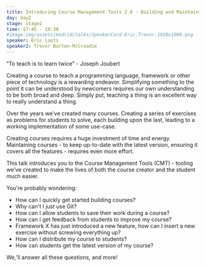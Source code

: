 ```yaml
---
title: Introducing Course Management Tools 2.0 - Building and Maintaining Courses Made Easy
day: day2
stage: stage2
time: 17:45 - 18:30
#image:img/assets/madrid/talks/SpeakerCard-Eric.Trevor-1920x1080.png
speaker: Eric Loots
speaker2: Trevor Burton-McCreadie
---
```


“To teach is to learn twice” - Joseph Joubert

Creating a course to teach a programming language, framework or other piece of technology is a rewarding endeavor. Simplifying something to the point it can be understood by newcomers requires our own understanding to be both broad and deep. Simply put, teaching a thing is an excellent way to really understand a thing. 

Over the years we've created many courses. Creating a series of exercises as problems for students to solve, each building upon the last, leading to a working implementation of some use-case.

Creating courses requires a huge investment of time and energy. Maintaining courses - to keep up-to-date with the latest version, ensuring it covers all the features - requires even more effort.

This talk introduces you to the Course Management Tools (CMT) - tooling we've created to make the lives of both the course creator and the student much easier. 

You're probably wondering:
- How can I quickly get started building courses?
- Why can't I just use Git?
- How can I allow students to save their work during a course?
- How can I get feedback from students to improve my course?
- Framework X has just introduced a new feature, how can I insert a new exercise without screwing everything up?
- How can I distribute my course to students?
- How can students get the latest version of my course?

We‚'ll answer all these questions, and more!
